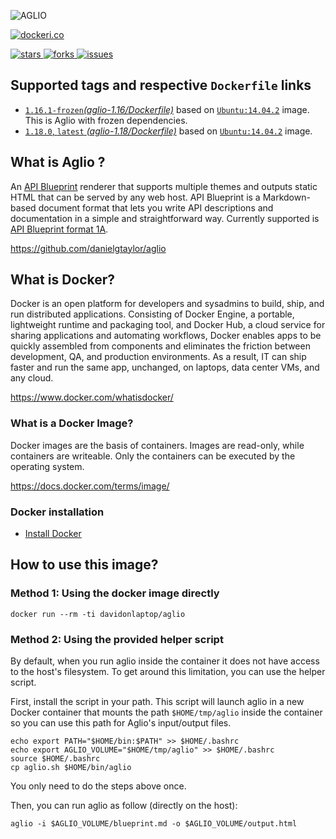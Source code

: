![AGLIO](https://raw.github.com/danielgtaylor/aglio/master/images/aglio.png)

[![dockeri.co](http://dockeri.co/image/davidonlaptop/aglio)](https://registry.hub.docker.com/davidonlaptop/aglio/)

[![stars](https://img.shields.io/github/stars/davidonlaptop/aglio.svg) ![forks](https://img.shields.io/github/forks/davidonlaptop/aglio.svg) ![issues](https://img.shields.io/github/issues/davidonlaptop/aglio.svg) ](https://github.com/davidonlaptop/aglio)


## Supported tags and respective `Dockerfile` links

- [`1.16.1-frozen`_(aglio-1.16/Dockerfile)_](https://github.com/davidonlaptop/docker-aglio/tree/v1.16.1-frozen/aglio-1.16-frozen/Dockerfile)  based on [`Ubuntu:14.04.2`](https://registry.hub.docker.com/_/ubuntu/) image. This is Aglio with frozen dependencies.
- [`1.18.0`, `latest` _(aglio-1.18/Dockerfile)_](https://github.com/davidonlaptop/docker-aglio/tree/v1.18.0/aglio-1.18/Dockerfile)  based on [`Ubuntu:14.04.2`](https://registry.hub.docker.com/_/ubuntu/) image.


## What is Aglio ?
An [API Blueprint](http://apiblueprint.org/) renderer that supports multiple themes and outputs static HTML that can be served by any web host. API Blueprint is a Markdown-based document format that lets you write API descriptions and documentation in a simple and straightforward way. Currently supported is [API Blueprint format 1A](https://github.com/apiaryio/api-blueprint/blob/master/API%20Blueprint%20Specification.md).

https://github.com/danielgtaylor/aglio


## What is Docker?
Docker is an open platform for developers and sysadmins to build, ship, and run distributed applications. Consisting of Docker Engine, a portable, lightweight runtime and packaging tool, and Docker Hub, a cloud service for sharing applications and automating workflows, Docker enables apps to be quickly assembled from components and eliminates the friction between development, QA, and production environments. As a result, IT can ship faster and run the same app, unchanged, on laptops, data center VMs, and any cloud.

https://www.docker.com/whatisdocker/

### What is a Docker Image?
Docker images are the basis of containers. Images are read-only, while containers are writeable. Only the containers can be executed by the operating system.

https://docs.docker.com/terms/image/

### Docker installation
* [Install Docker](https://docs.docker.com/installation/)


## How to use this image?

### Method 1: Using the docker image directly
```
docker run --rm -ti davidonlaptop/aglio
```

### Method 2: Using the provided helper script
By default, when you run aglio inside the container it does not have access to the host's filesystem. To get around this limitation, you can use the helper script.

First, install the script in your path. This script will launch aglio in a new Docker container that mounts the path `$HOME/tmp/aglio` inside the container so you can use this path for Aglio's input/output files.
```
echo export PATH="$HOME/bin:$PATH" >> $HOME/.bashrc
echo export AGLIO_VOLUME="$HOME/tmp/aglio" >> $HOME/.bashrc
source $HOME/.bashrc
cp aglio.sh $HOME/bin/aglio
```
You only need to do the steps above once.


Then, you can run aglio as follow (directly on the host):
```
aglio -i $AGLIO_VOLUME/blueprint.md -o $AGLIO_VOLUME/output.html
```

